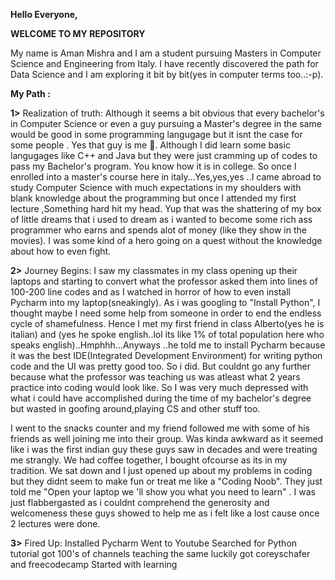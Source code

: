 **Hello Everyone,**

**WELCOME TO MY REPOSITORY**

My name is Aman Mishra and I am a student pursuing Masters in Computer Science and Engineering from Italy. I have recently discovered the path for Data Science and I am exploring it bit by bit(yes in computer terms too..:-p). 

**My Path :**

**1>** Realization of truth: Although it seems a bit obvious that every bachelor's in Computer Science or even a guy pursuing a Master's degree in the same would be good in some programming langugage but it isnt the case for some people . Yes that guy is me 🦖.
Although I did learn some basic langugages like C++ and Java but they were just cramming up of codes to pass my Bachelor's program. You know how it is in college.
So once I enrolled into a master's course here in italy...Yes,yes,yes ..I came abroad to study Computer Science with much expectations in my shoulders with blank knowledge about the programming but once I attended my first lecture ,Something hard hit my head. Yup that was the shattering of my box of little dreams that i used to dream as i wanted to become some rich ass programmer who earns and spends alot of money (like they show in the movies). I was some kind of a hero going on a quest without the knowledge about how to even fight.

**2>** Journey Begins: I saw my classmates in my class opening up their laptops and starting to convert what the professor asked them into lines of 100-200 line codes and as I watched in horror of how to even install Pycharm into my laptop(sneakingly). As i was googling to "Install Python", I thought maybe I need some help from someone in order to end the endless cycle of shamefulness.
Hence I met my first friend in class Alberto(yes he is italian) and (yes he spoke english..lol its like 1% of total population here who speaks english)..Hmphhh...Anyways ..he told me to install Pycharm because it was the best IDE(Integrated Development Environment) for writing python code and the UI was pretty good too. So i did. But couldnt go any further because what the professor was teaching us was atleast what 2 years practice into coding would look like. So I was very much depressed with what i could have accomplished during the time of my bachelor's degree but wasted in goofing around,playing CS and other stuff too.

I went to the snacks counter and my friend followed me with some of his friends as well joining me into their group. Was kinda awkward as it seemed like i was the first indian guy these guys saw in decades and were treating me strangly. We had coffee together, I bought ofcourse as its in my tradition. We sat down and I just opened up about my problems in coding but they didnt seem to make fun or treat me like a "Coding Noob". They just told me "Open your laptop we 'll show you what you need to learn" . I was just flabbergasted as i couldnt comprehend the generosity and welcomeness these guys showed to help me as i felt like a lost cause once 2 lectures were done.

**3>** Fired Up:
Installed Pycharm
Went to Youtube
Searched for Python tutorial
got 100's of channels teaching the same
luckily got coreyschafer and freecodecamp 
Started with learning
